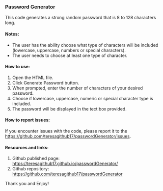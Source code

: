 ### Password Generator

This code generates a strong random password that is 8 to 128 characters long. 

#### Notes:
* The user has the ability choose what type of characters will be included (lowercase, uppercase, numbers or special characters).
* The user needs to choose at least one type of character. 

#### How to use:
1. Open the HTML file.
2. Click Generate Password button. 
3. When prompted, enter the number of characters of your desired password.
4. Choose if lowercase, uppercase, numeric or special character type is included.
5. The password will be displayed in the tect box provided.

#### How to report issues:

If you encounter issues with the code, please report it to the https://github.com/teresagithub17/passwordGenerator/issues.

#### Resources and links:
1. Github published page: https://teresagithub17.github.io/passwordGenerator/
2. Github repository: https://github.com/teresagithub17/passwordGenerator

Thank you and Enjoy!
